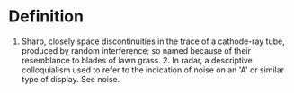 # Definition

1.  Sharp, closely space discontinuities in the trace of a cathode-ray
    tube, produced by random interference; so named because of their
    resemblance to blades of lawn grass. 2. In radar, a descriptive
    colloquialism used to refer to the indication of noise on an 'A' or
    similar type of display. See noise.
